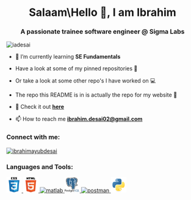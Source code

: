 <h1 align="center">Salaam\Hello 👋, I am Ibrahim</h1>
<h3 align="center">A passionate trainee software engineer @ Sigma Labs</h3>

<p align="left"> <img src="https://komarev.com/ghpvc/?username=iadesai&label=Profile%20views&color=0e75b6&style=flat" alt="iadesai" /> </p>

- 🌱 I’m currently learning **SE Fundamentals**
  
- Have a look at some of my pinned repositories 📌

- Or take a look at some other repo's I have worked on 💻

- The repo this README is in is actually the repo for my website 📶

- 📝 Check it out **[here](www.ibrahimayubdesai.com)**

- 📫 How to reach me **ibrahim.desai02@gmail.com**

<h3 align="left">Connect with me:</h3>
<p align="left">
<a href="https://linkedin.com/in/ibrahimayubdesai" target="blank"><img align="center" src="https://raw.githubusercontent.com/rahuldkjain/github-profile-readme-generator/master/src/images/icons/Social/linked-in-alt.svg" alt="ibrahimayubdesai" height="30" width="40" /></a>
</p>

<h3 align="left">Languages and Tools:</h3>
<p align="left"> <a href="https://www.w3schools.com/css/" target="_blank" rel="noreferrer"> <img src="https://raw.githubusercontent.com/devicons/devicon/master/icons/css3/css3-original-wordmark.svg" alt="css3" width="40" height="40"/> </a> <a href="https://www.w3.org/html/" target="_blank" rel="noreferrer"> <img src="https://raw.githubusercontent.com/devicons/devicon/master/icons/html5/html5-original-wordmark.svg" alt="html5" width="40" height="40"/> </a> <a href="https://www.mathworks.com/" target="_blank" rel="noreferrer"> <img src="https://upload.wikimedia.org/wikipedia/commons/2/21/Matlab_Logo.png" alt="matlab" width="40" height="40"/> </a> <a href="https://www.postgresql.org" target="_blank" rel="noreferrer"> <img src="https://raw.githubusercontent.com/devicons/devicon/master/icons/postgresql/postgresql-original-wordmark.svg" alt="postgresql" width="40" height="40"/> </a> <a href="https://postman.com" target="_blank" rel="noreferrer"> <img src="https://www.vectorlogo.zone/logos/getpostman/getpostman-icon.svg" alt="postman" width="40" height="40"/> </a> <a href="https://www.python.org" target="_blank" rel="noreferrer"> <img src="https://raw.githubusercontent.com/devicons/devicon/master/icons/python/python-original.svg" alt="python" width="40" height="40"/> </a> </p>
